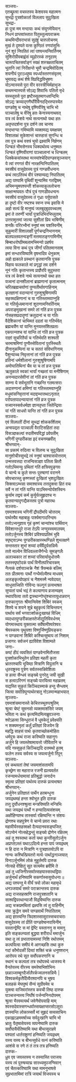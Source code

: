 सञ्जयः-   
एतच्छ्रुत्वा वचस्तस्य केशवस्य महात्मनः  
सुभद्रा पुत्रशोकार्ता विललाप सुदुःखिता  
सुभद्रा-  
हा पुत्रा मम मन्दायाः कथं संयुगमेयिवान्  
निधनं प्राप्तवांस्तात पितुस्तुल्यपराक्रमः  
कथमिन्दीवराभासं सुदंष्ट्रं चारुलोचनम्  
मुखं ते दृश्यते वत्स कुण्ठितं रणपांसुभिः  
नूनं शूरं निपतितं त्वां पश्यन्त्यनिवर्तिनम्  
सुशिरोग्रीवबाह्वंसं व्यूढोरस्कं तनूदरम्  
चारूपचितसर्वाङ्गं स्वक्षं शस्त्रक्षताचितम्  
भूतानि त्वां निरीक्षन्ते भूमौ चन्द्रमिवोदितम्  
शयनीयं पुराऽध्युष्य स्पर्ध्यास्तरणसंवृतम्  
भूमावद्य कथं शेषे विप्रविद्धविभूषणः  
योऽन्वास्यसे पुरा वीर वरस्त्रीभिर्महाभुजः  
कथमन्वास्यसे सोऽद्य शिवाभिः पतितो मृधे  
यस्स्तूयसे पुरा हृष्टैस्सूतमागधवन्दिभिः  
सोऽद्य क्रव्याद्गणैर्घोरैर्विनदद्भिरुपास्येत  
पाण्डवेषु च नाथेषु वृष्णिवीरेषु चाभि भो  
पाञ्चालेषु च वीरेषु हतः केनास्यनाथवत्  
यत्र त्वं केशवे नाथे सत्यनाथो यथा हतः  
अतृप्तदर्शना पुत्र दर्शने तव चानघ  
मन्दभाग्या गमिष्यामि व्यक्तमद्य यमक्षयम्  
विशालाक्षं सुकेशान्तं चारुहासं सुगन्धि च  
तव पुत्र कथं वक्त्रं भूयो द्रक्ष्यामि निर्व्रणम्  
धिग्बलं भीमसेनस्य धिक्पार्थस्य धनुष्मतः  
धिग्बलं वृष्णिवीराणां पाञ्चालानां च धिग्बलम्  
धिक्केकयांस्तथा मत्स्यांश्चेदिपाण्डवसृञ्जयान्  
ये त्वां रणगतं वीरं नारक्षन्विनिपातितम्  
स्वस्रीयं वासुदेवस्य पुत्रं गाण्डवीधन्वनः  
कथं त्वाऽतिरथं वीरं पश्याम्यद्य निपातितम्  
अद्य पश्यामि पृथिवीं शून्यामिव गतद्विषम्  
अभिमन्युमपश्यन्ती शोकव्याकुललोचना  
साक्षान्मघवतः पौत्रं पुत्रं गाणडीवधन्वनः  
स्वस्रीयं वासुदेवस्य तं गृध्राः पर्युपासते  
हा दृष्टो वीर नष्टश्च स्वप्न रम्य इवासि मे  
अहो सत्यं हि मानुष्यं जलबुद्बुदवच्चलम्  
इमां ते तरुणीं भार्यां पुत्राधिभिरभिप्लुताम्  
उत्तरामुत्तमां जात्या सुशीलां प्रिय भाषिणीम्  
शनकैः परिरभ्यैनां स्नुषां मम यशस्विनीम्  
सुकुमारीं विशालाक्षीं पूर्णचन्द्रनिभाननाम्  
बालपल्लवतन्वङ्गीं मत्तमातङ्गगामिनीम्  
बिम्बाधरोष्ठीमबलामभिमन्यो प्रहर्षय  
त्वया विना कथं पुत्र जीर्णां पतितमानसाम्  
इमां सन्धारयिष्यामि वृषभादिव धेनुकाम्  
अहो ह्यकाले प्रस्थानं कृतवानसि पुत्रक  
विहाय फलकाले मां प्रगृद्धां तव दर्शने  
नूनं गतिः कृतान्तस्य प्राज्ञैरपि सुदुस्तरा  
यत्र त्वं केशवे नाथे सत्यनाथो यथा हतः  
यज्वनां दानशीलानां ब्राह्मणानां कृतात्मनाम्  
चरितब्रह्मचर्याणां पुण्यतीर्थावगाहिनाम्  
कृतज्ञानां वदान्यानां गुरुशुश्रूषिणामपि  
सहस्रदक्षिणानां च या गतिस्तामवाप्नुहि  
या गतिर्युध्यमानानां शूराणामनिवर्तिनाम्  
अपराङ्मुखानां समरे तां गतिं व्रज पुत्रक  
गोसहस्रप्रदातॄणां क्रतुदानां च या गतिः  
वैदेशिकानां चाभिमतं ददतां या गतिर्भवेत्  
ब्रह्मचर्येण यां यान्ति मुनयस्संशितव्रताः  
एकपत्न्यश्च यां यान्ति तां गतिं व्रज पुत्रक  
राज्ञां सुचरितैर्या च गतिर्भवति शाश्वती  
चरमाश्रमिणां पुण्यैस्सेवितानां पुरस्स्थितैः  
दीनानुकम्पिनां या च सततं संविभागिनाम्  
पैशुन्याच्च निवृत्तानां तां गतिं व्रज पुत्रक  
व्रतिनां धर्मशीलानां गुरुशुश्रूषिणामपि  
अमोघातिथिनां चैव या च तां व्रज पुत्रक  
ऋतुकाले स्वकां भार्यां गच्छतां या मनीषिणाम्  
अनन्यदारसेवीनां तां गतिं व्रज पुत्रक  
साम्ना ये सर्वभूतानि गच्छन्ति गतमत्सराः  
अदारुणानां क्षमिणां या गतिस्तामवाप्नुहि  
मधुमांसनिवृत्तानां मदाद्दम्भात्तथाऽनृतात्  
परोपतापादन्यायात्तां गतिं व्रज पुत्रक  
यज्वानस्सर्वधर्मज्ञा ज्ञानतृप्ता जितेन्द्रियाः  
यां गतिं साधवो यान्ति तां गतिं व्रज पुत्रक  
सञ्जयः-   
एवं विलपतीं दीनां सुभद्रां शोककर्शिताम्  
अन्वपद्यत पाञ्चाली वैराटिसहितां तदा  
विसञ्ज्ञकल्पां रुदतीमपविद्धां प्रवेपतीम्  
भगिनीं पुण्डरीकाक्ष इदं वचनमब्रवीत्  
श्रीभगवान्-  
सा प्रकामं रुदित्वा च विलप्य च सुदुःखिता  
मानुशोचीस्सुभद्रे त्वं स्नुषां चाश्वासयोत्तराम्  
उन्मत्तवत्तदा राजन्विसञ्ज्ञा पतिता क्षितौ  
गतोऽभिमन्युः प्रथितां गतिं क्षत्रियपुङ्गवः  
ये चान्ये च कुले सन्तः पुरुषाणां वरानने  
सोपचारस्तु कृष्णस्तां दुःखितां भृशदुःखितः  
सिक्त्वाऽम्भसा समाश्वास्य तत्तदुक्त्वा हितं वचः  
सर्वे न तां गतिं यान्ति याऽभिमन्योर्यशस्विनः  
कुर्याम तद्वयं कर्म कुर्युर्यत्सुहृदश्च नः  
कृतवान्यादृगद्यैकस्तव पुत्रो महारथः  
सञ्जयः-   
एवमाश्वास्य भगिनीं द्रौपदीमपि चोत्तराम्  
पार्थस्यैव महाबाहुः पार्श्वमागादरिन्दमः  
ततोऽभ्यनुज्ञाय गृहं कृष्णं चान्यांश्च पार्थिवान्  
विवेशान्तःपुरे राजा तेऽपि जग्मुस्स्वमालयम्   
ततोऽर्जुनस्य शिबिरं प्रविश्याप्रतिमं भुवि  
स्पृष्ट्वाऽम्भः पुण्डरीकाक्षस्स्थण्डिले शुभलक्षणे  
सन्तस्तार शुभां शय्यां दर्भैर्वैदूर्यसन्निभैः  
ततो माल्येन विधिवल्लाजैर्गन्धैः सुमङ्गलैः  
अलञ्चकार तां शय्यां परिवार्यायुधोत्तमैः  
ततस्स्पृष्टोदकं पार्थं विनीतपरिचारकम्  
नैत्यकं दर्शयाञ्चक्रे नैशं त्रैयम्बकं बलिम्  
ततः प्रीतमनाः पार्थो गन्धैर्माल्यैश्च माधवम्  
अलङ्कृत्योपहारं च नैशमस्मै न्यवेदयत्  
साधुसाध्विति गोविन्दः फल्गुनं प्रत्यभाषत  
सुप्यतां पार्थ भद्रं ते कल्याणाय व्रजाम्यहम्  
स्थापयित्वा ततो द्वास्थान्गोप्तॄंश्चात्तायुधान्नरान्  
दारुकानुगतः श्रीमान्विवेश शिबिरं स्वकम्  
शिश्ये च शयने शुभ्रे बहुकृत्यं विचिन्तयन्  
पार्थाय सर्वं भगवाञ्शोकदुःखापहं विधिम्  
व्यदधात्पुण्डरीकाक्षस्तेजोद्युतिविवर्धनम्  
योगमास्थाय युक्तात्मा सर्वेषामीश्वरेश्वरः  
श्रेयस्कामः पृथुयशा विष्णुर्जिष्णुप्रियङ्करः  
न पाण्डवानां शिबिरे कश्चित्सुष्वाप तां निशाम्  
प्रजागरः सर्वजनं ह्याविवेश विशाम्पते  
जनाः-  
कष्टं हीदं व्यवसितं पाण्डवेनामितौजसा  
पुत्रशोकाभिभूतेन प्रतिज्ञा महती कृता  
भ्रातरश्चापि भूयिष्ठा मित्राणि विपुलानि च  
धृतराष्ट्रस्य पुत्रेण सर्वतस्सन्निवेशिताः  
स हत्वा सैन्धवं सङ्ख्ये पुनरेतु जयी सुखी  
स हत्वाऽरिगणं सङ्ख्ये पारयित्वा महाव्रतम्  
यद्यस्ति सुकृतं किञ्चिदस्माकं हन्तु सैन्धवम्  
जित्वा सर्वान्रिपून्पार्थस्त्रातु नोऽस्मान्महाभयात्  
सृञ्जयः-  
एवमाशंसमानास्ते केचित्तस्थुरुपश्रुतिम्  
श्रुत्वा चेष्टं सुमनसो व्यक्तमाशंसिरे जयम्  
भविता नः कथं कृत्यमिदमित्यब्रुवञ्जनाः  
श्वोऽहत्वा सिन्धुराजं वै धूमकेतुं प्रवेक्ष्यति  
न शक्यमनृतां कर्तुं प्रतिज्ञां विजयेन हि  
महद्धि साहसं पार्थः कृतवाच्छोकमोहितः  
धर्मपुत्रः कथं राजा करिष्यति सहानुगः  
अर्जुने हि जयस्तेषामायत्तो जीवितानि च  
यदि नस्सुकृतं किञ्चिद्यदि दत्तमथो हुतम्  
फलेन तस्य सर्वस्य स जयत्वर्जुनो रिपून्  
सञ्जयः-  
एवं कथयतां तेषां जयमाशंसतामपि  
कृच्छ्रेण सा महाराज रजनी ह्यत्यवर्तत  
रजन्यामर्धयामायां प्रतिबुद्धो जनार्दनः  
स्मृत्वा प्रतिज्ञां पार्थस्य दारुकं प्रत्यभाषत  
श्रीभगवान्-  
अर्जुनेन प्रतिज्ञातं पार्थेन हतबन्धुना  
जयद्रथमहं हन्ता श्वोभूत इति दारुक  
तत्तु दुर्योधनश्श्रुत्वा मन्त्रयिष्यति मन्त्रिभिः  
यथा जयद्रथं पार्थो न हन्यादित्यसंशयम्  
अक्षौहिण्यश्च तास्सर्वा रक्षिष्यन्ति न संशयः  
द्रोणश्च सहपुत्रेण ये चान्ये प्रवरा रथाः  
महावीर्यस्सहस्राक्षो दैत्यदानवसङ्घजित्  
सोऽप्येनं नोत्सहेद्धन्तुं सङ्ख्ये द्रोणेन रक्षितम्  
अहं तु श्वस्तथा कर्ता यथा कुन्तीसुतोऽर्जुनः  
अप्राप्तेऽस्तं यथाऽऽदित्ये हन्ता पापं जयद्रथम्  
न हि दारा न मित्राणि न पुत्रज्ञातयोऽपि वा  
नान्यः कश्चित्प्रियतरो मर्त्यः पार्थाद्धनञ्जयात्  
विनाऽर्जुनमिमं लोकं मुहूर्तमपि दारुक  
नोत्सहे वीक्षितुं सूत सत्यमेव ब्रवीमि ते  
अहं तु ध्वजिनीस्सर्वास्सहयास्सरथद्विपाः  
अर्जुनार्थं हनिष्यामि सकर्णास्ससुयोधनाः॥  
अद्य पश्यन्तु मे वीर्यं त्रयो लोका महामृधे  
धनञ्जयार्थं समरे पराक्रान्तस्य दारुक  
अद्य राजसहस्राणि राजपुत्रशतानि च  
साश्वद्विपरथान्याजौ विद्रविष्यन्ति दारुक  
अद्य चक्रप्रमथितां द्रक्ष्यसि त्वं तु वाहिनीम्  
मया क्रुद्धेन समरे पाण्डवार्थे निपातिताम्  
अद्य ज्ञास्यन्ति त्रिदशास्सासुरास्सचराचराः  
वासुदेवस्य तां प्रीतिं पाण्डवेष्वनपायिनीम्  
यस्तान्द्वेष्टि स मां द्वेष्टि यस्ताननु स मामनु  
इति सङ्कल्प्यतां बुद्ध्या शरीरार्धं ममार्जुनः  
यथा तु त्वं प्रभातायामस्यां निशि रथोत्तमम्  
कल्पयित्वा समीपं मे आगच्छसि तथा कुरु  
गदां कौमोदकीं दिव्यां शक्तिं चक्रं धनुश्शरान्  
आरोपय रथे सूत सर्वोपकरणानि च  
स्थानं च कल्पतां तत्र रथोपस्थे ध्वजस्य मे  
वैनतेयस्य वीरस्य समरेष्वभिशोभिनः  
छन्नाञ्जाम्बूनदैर्जालैरर्कज्वलनसन्निभैः |  
विश्वकर्मकृतैर्दिव्यैरश्वानपि च भूषय  
बलाहकं मेघपुष्पं सैन्यं सुग्रीवमेव च  
युक्त्वा वाजिवरांस्तत्र कवची तिष्ठ दारुक  
पाञ्चजन्यस्य निर्घोषं पर्जन्यनिनदोपमम्  
श्रुत्वा भैरवमत्यर्थं जवेनैवोपयाहि माम्  
श्वस्सदेवास्सगन्धर्वास्सयक्षाप्सरसोऽसुराः  
ज्ञास्यन्ति लोकास्सर्वे मां सुहृदं सव्यसाचिनः   
एकाह्नाऽहममर्षाच्च सर्वदुःखानि चाभि भो  
भ्रातुः पैतृष्वसेयस्य व्यपनेष्यामि दारुक  
सर्वोपायैर्यतिष्यामि यथा बीभत्सुराहवे  
पश्यतां धार्तराष्ट्राणां हनिष्यति जयद्रथम्  
यस्य यस्य च बीभत्सुर्वधे यत्नं करिष्यति  
आशंसे स रणे तं तं तत्र तत्र हनिष्यति  
दारुकः-  
ध्रुव एव जयस्तस्य न तस्यास्ति पराजयः  
यस्य त्वं पुरुषव्याघ्र सारथ्यमुपजग्मिवान्  
एवं चैतत्करिष्यामि यथा मामनुभाषसे  
सुप्रभातामिमां रात्रिं जयार्थं विजयस्य च  
